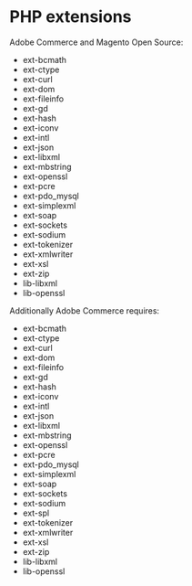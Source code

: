 # PHP extensions

Adobe Commerce and Magento Open Source:

- ext-bcmath
- ext-ctype
- ext-curl
- ext-dom
- ext-fileinfo
- ext-gd
- ext-hash
- ext-iconv
- ext-intl
- ext-json
- ext-libxml
- ext-mbstring
- ext-openssl
- ext-pcre
- ext-pdo_mysql
- ext-simplexml
- ext-soap
- ext-sockets
- ext-sodium
- ext-tokenizer
- ext-xmlwriter
- ext-xsl
- ext-zip
- lib-libxml
- lib-openssl

Additionally Adobe Commerce requires:

- ext-bcmath
- ext-ctype
- ext-curl
- ext-dom
- ext-fileinfo
- ext-gd
- ext-hash
- ext-iconv
- ext-intl
- ext-json
- ext-libxml
- ext-mbstring
- ext-openssl
- ext-pcre
- ext-pdo_mysql
- ext-simplexml
- ext-soap
- ext-sockets
- ext-sodium
- ext-spl
- ext-tokenizer
- ext-xmlwriter
- ext-xsl
- ext-zip
- lib-libxml
- lib-openssl
